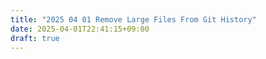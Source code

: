 ```yaml
---
title: "2025 04 01 Remove Large Files From Git History"
date: 2025-04-01T22:41:15+09:00
draft: true
---
```


